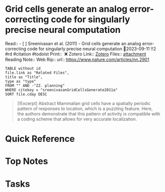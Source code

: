 
# Grid cells generate an analog error-correcting code for singularly precise neural computation
Read:: - [ ] Sreenivasan et al. (2011) - Grid cells generate an analog error-correcting code for singularly precise neural computation 🛫2023-09-11 !!2 #rd #citation #todoist
Print::  ❌
Zotero Link:: [Zotero](zotero://select/library/items/28EMGGHA) 
Files:: [attachment](<file:///C:/Users/michaelt/Insync/m@tarlton.info/Google%20Drive/06.%20Zotero/storage_new/Nature%20Neuroscience_2011/Sreenivasan_Fiete_2011_Grid%20cells%20generate%20an%20analog%20error-correcting%20code%20for%20singularly%20precise.pdf>)
Reading Note::
Web Rip::
url:: https://www.nature.com/articles/nn.2901

```dataview
TABLE without id
file.link as "Related Files",
title as "Title",
type as "type"
FROM "" AND -"ZZ. planning"
WHERE citekey = "sreenivasanGridCellsGenerate2011a" 
SORT file.cday DESC
```

> [!Excerpt] Abstract
> Mammalian grid cells have a spatially periodic pattern of responses to location, which is a puzzling feature. Here, the authors demonstrate that this pattern of activity is compatible with a coding scheme that allows for very accurate localization.

# Quick Reference

# Top Notes

# Tasks
























